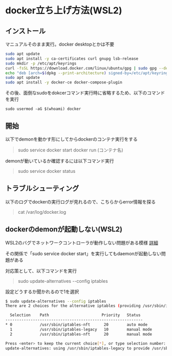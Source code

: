 # docker立ち上げ方法(WSL2)

## インストール

マニュアルそのまま実行。docker desktopとかは不要

``` bash
sudo apt update
sudo apt install -y ca-certificates curl gnupg lsb-release
sudo mkdir -p /etc/apt/keyrings
curl -fsSL https://download.docker.com/linux/ubuntu/gpg | sudo gpg --dearmor -o /etc/apt/keyrings/docker.gpg
echo "deb [arch=$(dpkg --print-architecture) signed-by=/etc/apt/keyrings/docker.gpg] https://download.docker.com/linux/ubuntu $(lsb_release -cs) stable" | sudo tee /etc/apt/sources.list.d/docker.list
sudo apt update
sudo apt install -y docker-ce docker-compose-plugin
```

その後、面倒なsudoをdokcerコマンド実行時に省略するため、以下のコマンドを実行
```
sudo usermod -aG $(whoami) docker 
```

## 開始

以下でdemonを動かす形にしてからdockerのコンテナ実行をする
> sudo service docker start
> docker run (コンテナ名)

demonが動いているか確認するには以下コマンド実行
> sudo service docker status

## トラブルシューティング

以下のログでdockerの実行ログが見れるので、こちらからerror情報を探る
>  cat /var/log/docker.log

## dockerのdemonが起動しない(WSL2)

WSL2のバグでネットワークコントローラが動作しない問題がある模様
[詳細](https://blog.ecbeing.tech/entry/2021/09/07/150000)

その関係で「sudo service docker start」を実行してもdaemonが起動しない問題がある

対応策として、以下コマンドを実行
> sudo update-alternatives --config iptables

設定どうするか聞かれるので1を選択

``` bash
$ sudo update-alternatives --config iptables
There are 2 choices for the alternative iptables (providing /usr/sbin/iptables).

  Selection    Path                       Priority   Status
------------------------------------------------------------
* 0            /usr/sbin/iptables-nft      20        auto mode
  1            /usr/sbin/iptables-legacy   10        manual mode
  2            /usr/sbin/iptables-nft      20        manual mode

Press <enter> to keep the current choice[*], or type selection number: 1
update-alternatives: using /usr/sbin/iptables-legacy to provide /usr/sbin/iptables (iptables) in manual mode
```